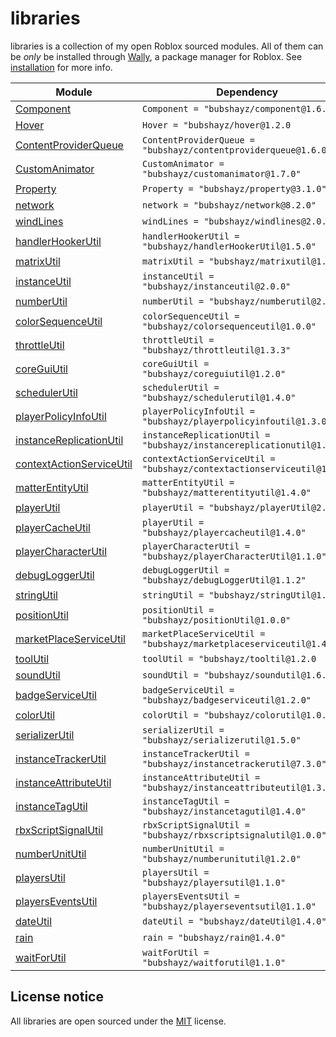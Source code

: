 # libraries

libraries is a collection of my open Roblox sourced modules. All of them can be *only* be installed through [Wally](https://wally.run), a package manager for Roblox. See [installation](https://bubshayz.github.io/libraries/docs/intro/) for more info.

| Module | Dependency | Realm |
| -- | -- | -- |
| [Component](https://bubshayz.github.io/libraries/api/Component) | `Component = "bubshayz/component@1.6.0` | `shared` |
| [Hover](https://bubshayz.github.io/libraries/api/Hover) | `Hover = "bubshayz/hover@1.2.0` | `shared` |
| [ContentProviderQueue](https://bubshayz.github.io/libraries/api/ContentProviderQueue) | `ContentProviderQueue = "bubshayz/contentproviderqueue@1.6.0"` | `shared` |
| [CustomAnimator](https://bubshayz.github.io/libraries/api/CustomAnimator) | `CustomAnimator = "bubshayz/customanimator@1.7.0"` | `shared` |
| [Property](https://bubshayz.github.io/libraries/api/Property) | `Property = "bubshayz/property@3.1.0"` | `shared` |
| [network](https://bubshayz.github.io/libraries/api/Network) | `network = "bubshayz/network@8.2.0"` | `shared` |
| [windLines](https://bubshayz.github.io/libraries/api/windLines) | `windLines = "bubshayz/windlines@2.0.0"` | `shared` |
| [handlerHookerUtil](https://bubshayz.github.io/libraries/api/handlerHookerUtil) | `handlerHookerUtil = "bubshayz/handlerHookerUtil@1.5.0"` | `shared` |
| [matrixUtil](https://bubshayz.github.io/libraries/api/matrixUtil) | `matrixUtil = "bubshayz/matrixutil@1.6.0"` | `shared` |
| [instanceUtil](https://bubshayz.github.io/libraries/api/InstanceUtil) | `instanceUtil = "bubshayz/instanceutil@2.0.0"` | `shared` |
| [numberUtil](https://bubshayz.github.io/libraries/api/numberUtil) | `numberUtil = "bubshayz/numberutil@2.3.0"` | `shared` |
| [colorSequenceUtil](https://bubshayz.github.io/libraries/api/colorSequenceUtil) | `colorSequenceUtil = "bubshayz/colorsequenceutil@1.0.0"` | `shared` |
| [throttleUtil](https://bubshayz.github.io/libraries/api/throttleUtil) | `throttleUtil = "bubshayz/throttleutil@1.3.3"` | `shared` |
| [coreGuiUtil](https://bubshayz.github.io/libraries/api/coreGuiUtil) | `coreGuiUtil = "bubshayz/coreguiutil@1.2.0"` | `shared` |
| [schedulerUtil](https://bubshayz.github.io/libraries/api/schedulerUtil) | `schedulerUtil = "bubshayz/schedulerutil@1.4.0"` | `shared` |
| [playerPolicyInfoUtil](https://bubshayz.github.io/libraries/api/playerPolicyInfoUtil) | `playerPolicyInfoUtil = "bubshayz/playerpolicyinfoutil@1.3.0"` | `shared` |
| [instanceReplicationUtil](https://bubshayz.github.io/libraries/api/instanceReplicationUtil) | `instanceReplicationUtil = "bubshayz/instancereplicationutil@1.3.0"` | `shared` |
| [contextActionServiceUtil](https://bubshayz.github.io/libraries/api/contextActionServiceUtil) | `contextActionServiceUtil = "bubshayz/contextactionserviceutil@1.1.0"` | `shared` |
| [matterEntityUtil](https://bubshayz.github.io/libraries/api/matterEntityUtil) | `matterEntityUtil = "bubshayz/matterentityutil@1.4.0"` | `shared` |
| [playerUtil](https://bubshayz.github.io/libraries/api/playerUtil) | `playerUtil = "bubshayz/playerUtil@2.0.0"` | `shared` |
| [playerCacheUtil](https://bubshayz.github.io/libraries/api/playerCacheUtil) | `playerUtil = "bubshayz/playercacheutil@1.4.0"` | `shared` |
| [playerCharacterUtil](https://bubshayz.github.io/libraries/api/playerCharacterUtil) | `playerCharacterUtil = "bubshayz/playerCharacterUtil@1.1.0"` | `shared` |
| [debugLoggerUtil](https://bubshayz.github.io/libraries/api/debugLoggerUtil) | `debugLoggerUtil = "bubshayz/debugLoggerUtil@1.1.2"` | `shared` |
| [stringUtil](https://bubshayz.github.io/libraries/api/stringUtil) | `stringUtil = "bubshayz/stringUtil@1.0.0"` | `shared` |
| [positionUtil](https://bubshayz.github.io/libraries/api/positionUtil) | `positionUtil = "bubshayz/positionUtil@1.0.0"` | `shared` |
| [marketPlaceServiceUtil](https://bubshayz.github.io/libraries/api/marketPlaceServiceUtil) | `marketPlaceServiceUtil = "bubshayz/marketplaceserviceutil@1.4.0` | `shared` |
| [toolUtil](https://bubshayz.github.io/libraries/api/toolUtil) | `toolUtil = "bubshayz/tooltil@1.2.0` | `shared` |
| [soundUtil](https://bubshayz.github.io/libraries/api/soundUtil) | `soundUtil = "bubshayz/soundutil@1.6.0"` | `shared` |
| [badgeServiceUtil](https://bubshayz.github.io/libraries/api/badgeServiceUtil) | `badgeServiceUtil = "bubshayz/badgeserviceutil@1.2.0"` | `shared` |
| [colorUtil](https://bubshayz.github.io/libraries/api/colorUtil) | `colorUtil = "bubshayz/colorutil@1.0.0"` | `shared` |
| [serializerUtil](https://bubshayz.github.io/libraries/api/serializerUtil) | `serializerUtil = "bubshayz/serializerutil@1.5.0"` | `shared` |
| [instanceTrackerUtil](https://bubshayz.github.io/libraries/api/instanceTrackerUtil) | `instanceTrackerUtil = "bubshayz/instancetrackerutil@7.3.0"` | `shared` |
| [instanceAttributeUtil](https://bubshayz.github.io/libraries/api/instanceAttributeUtil) | `instanceAttributeUtil = "bubshayz/instanceattributeutil@1.3.0"` | `shared` |
| [instanceTagUtil](https://bubshayz.github.io/libraries/api/instanceTagUtil) | `instanceTagUtil = "bubshayz/instancetagutil@1.4.0"` | `shared` |
| [rbxScriptSignalUtil](https://bubshayz.github.io/libraries/api/rbxScriptSignalUtil) | `rbxScriptSignalUtil = "bubshayz/rbxscriptsignalutil@1.0.0"` | `shared` |
| [numberUnitUtil](https://bubshayz.github.io/libraries/api/numberUnitUtil) | `numberUnitUtil = "bubshayz/numberunitutil@1.2.0"` | `shared` |
| [playersUtil](https://bubshayz.github.io/libraries/api/playersUtil) | `playersUtil = "bubshayz/playersutil@1.1.0"` | `shared` |
| [playersEventsUtil](https://bubshayz.github.io/libraries/api/playersEventsUtil) | `playersEventsUtil = "bubshayz/playerseventsutil@1.1.0"` | `shared` |
| [dateUtil](https://bubshayz.github.io/libraries/api/dateUtil) | `dateUtil = "bubshayz/dateUtil@1.4.0"` | `shared` |
| [rain](https://bubshayz.github.io/libraries/api/rain) | `rain = "bubshayz/rain@1.4.0"` | `shared` |
| [waitForUtil](https://bubshayz.github.io/libraries/api/waitForUtil) | `waitForUtil = "bubshayz/waitforutil@1.1.0"` | `shared` |

## License notice

All libraries are open sourced under the [MIT](https://en.wikipedia.org/wiki/MIT_License) license.